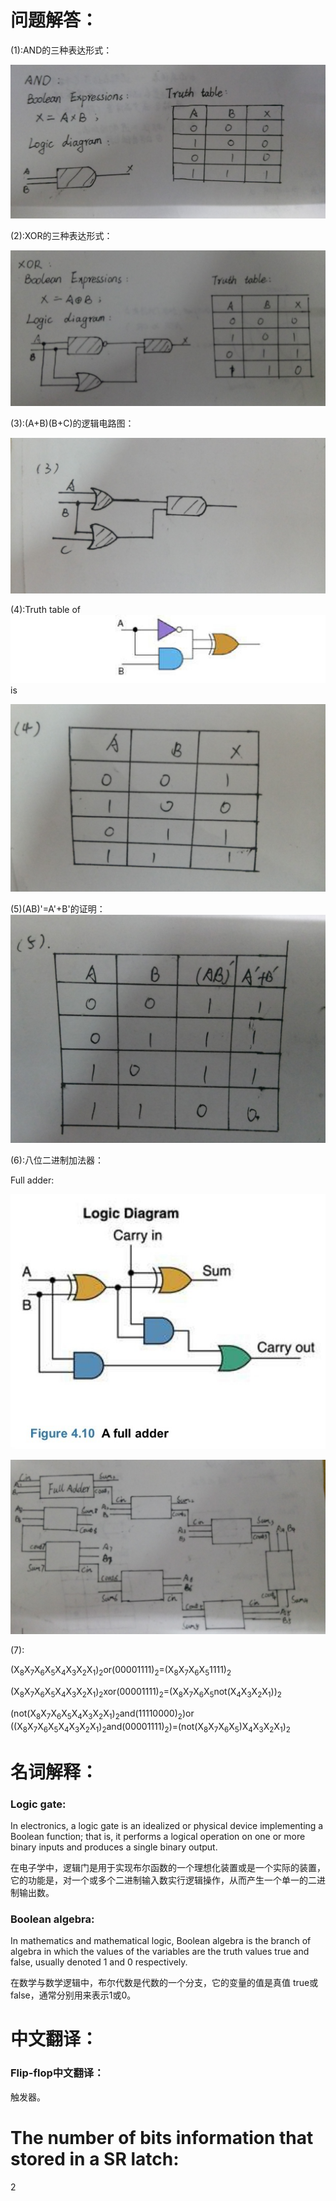 # 问题解答：
(1):AND的三种表达形式：



![](images/26.jpg)


(2):XOR的三种表达形式：


![](images/21.jpg)


(3):(A+B)(B+C)的逻辑电路图：

![](images/23.jpg)



(4):Truth table of![](images/27.jpg)
is




![](images/24.jpg)


(5)(AB)'=A'+B'的证明：
![](images/25.jpg)

(6):八位二进制加法器：




Full adder:



![](images/29.jpg)



![](images/28.jpg)


(7):

(X<sub>8</sub>X<sub>7</sub>X<sub>6</sub>X<sub>5</sub>X<sub>4</sub>X<sub>3</sub>X<sub>2</sub>X<sub>1</sub>)<sub>2</sub>or(00001111)<sub>2</sub>=(X<sub>8</sub>X<sub>7</sub>X<sub>6</sub>X<sub>5</sub>1111)<sub>2</sub>


(X<sub>8</sub>X<sub>7</sub>X<sub>6</sub>X<sub>5</sub>X<sub>4</sub>X<sub>3</sub>X<sub>2</sub>X<sub>1</sub>)<sub>2</sub>xor(00001111)<sub>2</sub>=(X<sub>8</sub>X<sub>7</sub>X<sub>6</sub>X<sub>5</sub>not(X<sub>4</sub>X<sub>3</sub>X<sub>2</sub>X<sub>1</sub>))<sub>2</sub>


(not(X<sub>8</sub>X<sub>7</sub>X<sub>6</sub>X<sub>5</sub>X<sub>4</sub>X<sub>3</sub>X<sub>2</sub>X<sub>1</sub>)<sub>2</sub>and(11110000)<sub>2</sub>)or
((X<sub>8</sub>X<sub>7</sub>X<sub>6</sub>X<sub>5</sub>X<sub>4</sub>X<sub>3</sub>X<sub>2</sub>X<sub>1</sub>)<sub>2</sub>and(00001111)<sub>2</sub>)=(not(X<sub>8</sub>X<sub>7</sub>X<sub>6</sub>X<sub>5</sub>)X<sub>4</sub>X<sub>3</sub>X<sub>2</sub>X<sub>1</sub>)<sub>2</sub>

# 名词解释：
### Logic gate:
In electronics, a logic gate is an idealized or physical device implementing a Boolean function; that is, it performs a logical operation on one or more binary inputs and produces a single binary output.

在电子学中，逻辑门是用于实现布尔函数的一个理想化装置或是一个实际的装置，它的功能是，对一个或多个二进制输入数实行逻辑操作，从而产生一个单一的二进制输出数。
### Boolean algebra:
In mathematics and mathematical logic, Boolean algebra is the branch of algebra in which the values of the variables are the truth values true and false, usually denoted 1 and 0 respectively.

在数学与数学逻辑中，布尔代数是代数的一个分支，它的变量的值是真值 true或false，通常分别用来表示1或0。

# 中文翻译：
### Flip-flop中文翻译：
触发器。

# The number of bits information that stored in a SR latch:
 2
